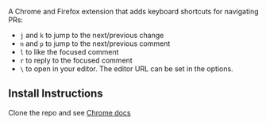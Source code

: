 A Chrome and Firefox extension that adds keyboard shortcuts for navigating PRs:

* `j` and `k` to jump to the next/previous change
* `n` and `p` to jump to the next/previous comment
* `l` to like the focused comment
* `r` to reply to the focused comment
* `\` to open in your editor. The editor URL can be set in the options. 

## Install Instructions

Clone the repo and see [Chrome docs](https://developer.chrome.com/docs/extensions/mv3/getstarted/#unpacked)
